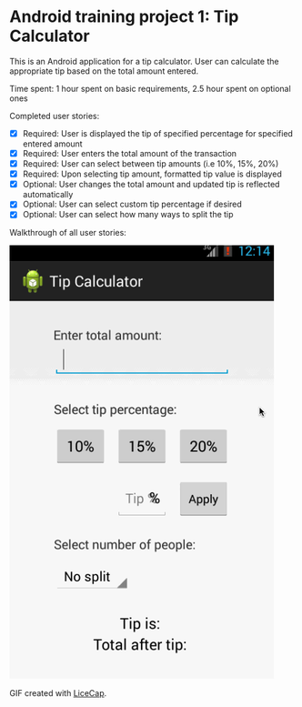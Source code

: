 Android training project 1: Tip Calculator
==========================

This is an Android application for a tip calculator. User can calculate the appropriate tip based on the total amount entered.

Time spent: 1 hour spent on basic requirements, 2.5 hour spent on optional ones

Completed user stories:

 * [x] Required: User is displayed the tip of specified percentage for specified entered amount
 * [x] Required: User enters the total amount of the transaction
 * [x] Required: User can select between tip amounts (i.e 10%, 15%, 20%)
 * [x] Required: Upon selecting tip amount, formatted tip value is displayed
 * [x] Optional: User changes the total amount and updated tip is reflected automatically
 * [x] Optional: User can select custom tip percentage if desired
 * [x] Optional: User can select how many ways to split the tip

Walkthrough of all user stories: 

![Video Walkthrough](anim_tip_calc.gif)

GIF created with [LiceCap](http://www.cockos.com/licecap/).
